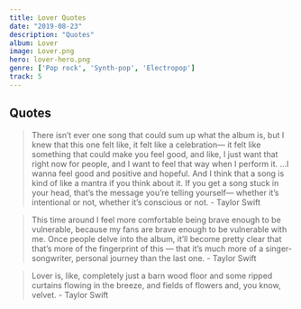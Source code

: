 ```yaml
---
title: Lover Quotes
date: "2019-08-23"
description: "Quotes"
album: Lover
image: Lover.png
hero: lover-hero.png
genre: ['Pop rock', 'Synth-pop', 'Electropop']
track: 5
---
```


## Quotes
<blockquote>
There isn’t ever one song that could sum up what the album is, but I knew that this one felt like, it felt like a celebration— it felt like something that could make you feel good, and like, I just want that right now for people, and I want to feel that way when I perform it. …I wanna feel good and positive and hopeful. And I think that a song is kind of like a mantra if you think about it. If you get a song stuck in your head, that’s the message you’re telling yourself— whether it’s intentional or not, whether it’s conscious or not. - Taylor Swift
</blockquote>

<blockquote>
This time around I feel more comfortable being brave enough to be vulnerable, because my fans are brave enough to be vulnerable with me. Once people delve into the album, it’ll become pretty clear that that’s more of the fingerprint of this — that it’s much more of a singer-songwriter, personal journey than the last one. - Taylor Swift
</blockquote>

<blockquote>
Lover is, like, completely just a barn wood floor and some ripped curtains flowing in the breeze, and fields of flowers and, you know, velvet. - Taylor Swift
</blockquote>